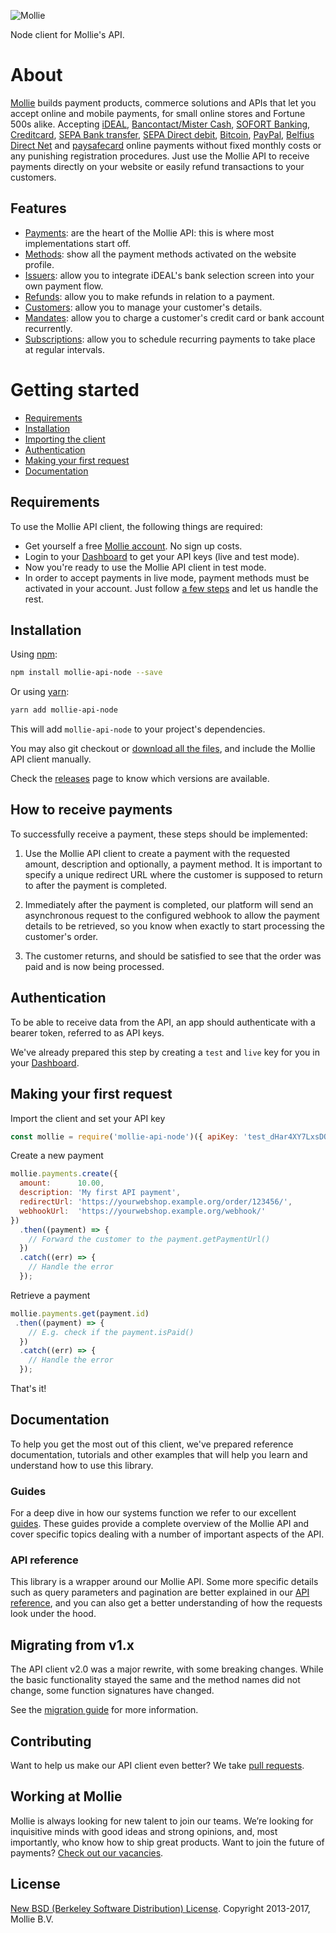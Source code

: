 ![Mollie](https://www.mollie.nl/files/Mollie-Logo-Style-Small.png)

Node client for Mollie's API.

# About

[Mollie](https://www.mollie.com/) builds payment products, commerce solutions and APIs that let you accept online and mobile payments, for small online stores and Fortune 500s alike. Accepting [iDEAL](https://www.mollie.com/payments/ideal/), [Bancontact/Mister Cash](https://www.mollie.com/payments/bancontact), [SOFORT Banking](https://www.mollie.com/payments/sofort/), [Creditcard](https://www.mollie.com/payments/credit-card/), [SEPA Bank transfer](https://www.mollie.com/payments/bank-transfer), [SEPA Direct debit](https://www.mollie.com/payments/direct-debit/), [Bitcoin](https://www.mollie.com/payments/bitcoin/), [PayPal](https://www.mollie.com/payments/paypal/), [Belfius Direct Net](https://www.mollie.com/payments/belfius/) and [paysafecard](https://www.mollie.com/payments/paysafecard/) online payments without fixed monthly costs or any punishing registration procedures. Just use the Mollie API to receive payments directly on your website or easily refund transactions to your customers.

## Features

- [Payments](https://www.mollie.com/en/docs/reference/payments/create): are the heart of the Mollie API: this is where most implementations start off. 
- [Methods](https://www.mollie.com/en/docs/reference/methods/list): show all the payment methods activated on the website profile.
- [Issuers](https://www.mollie.com/en/docs/reference/issuers/list): allow you to integrate iDEAL's bank selection screen into your own payment flow.
- [Refunds](https://www.mollie.com/en/docs/reference/refunds/list-all): allow you to make refunds in relation to a payment.
- [Customers](https://www.mollie.com/en/docs/reference/customers/create): allow you to manage your customer's details.
- [Mandates](https://www.mollie.com/en/docs/reference/mandates/create): allow you to charge a customer's credit card or bank account recurrently.
- [Subscriptions](https://www.mollie.com/en/docs/reference/subscriptions/create): allow you to schedule recurring payments to take place at regular intervals.

# Getting started

- [Requirements](#requirements)
- [Installation](#installation)
- [Importing the client](#importing-the-client)
- [Authentication](#authentication)
- [Making your first request](#making-your-first-request)
- [Documentation](#documentation)

## Requirements

To use the Mollie API client, the following things are required:

+ Get yourself a free [Mollie account](https://www.mollie.com/dashboard/signup). No sign up costs.
+ Login to your [Dashboard](https://www.mollie.com/dashboard) to get your API keys (live and test mode).
+ Now you're ready to use the Mollie API client in test mode.
+ In order to accept payments in live mode, payment methods must be activated in your account. Just follow [a few steps](https://www.mollie.com/dashboard/?modal=onboarding) and let us handle the rest.

## Installation

Using [npm](https://npmjs.org/):

```sh
npm install mollie-api-node --save
```

Or using [yarn](https://yarnpkg.com/):
    
```sh
yarn add mollie-api-node
```

This will add `mollie-api-node` to your project's dependencies.

You may also git checkout or [download all the files](https://github.com/mollie/mollie-api-node/archive/master.zip), and include the Mollie API client manually.

Check the [releases](https://github.com/mollie/mollie-api-node/releases) page to know which versions are available.

## How to receive payments

To successfully receive a payment, these steps should be implemented:

1. Use the Mollie API client to create a payment with the requested amount, description and optionally, a payment method. It is important to specify a unique redirect URL where the customer is supposed to return to after the payment is completed.

2. Immediately after the payment is completed, our platform will send an asynchronous request to the configured webhook to allow the payment details to be retrieved, so you know when exactly to start processing the customer's order.

3. The customer returns, and should be satisfied to see that the order was paid and is now being processed.

## Authentication

To be able to receive data from the API, an app should authenticate with a bearer token, referred to as API keys.

We've already prepared this step by creating a `test` and `live` key for you in your [Dashboard](https://www.mollie.com/dashboard/).

## Making your first request

Import the client and set your API key

```javascript
const mollie = require('mollie-api-node')({ apiKey: 'test_dHar4XY7LxsDOtmnkVtjNVWXLSlXsM' });
```

Create a new payment

```javascript
mollie.payments.create({
  amount:      10.00,
  description: 'My first API payment',
  redirectUrl: 'https://yourwebshop.example.org/order/123456/',
  webhookUrl:  'https://yourwebshop.example.org/webhook/'
})
  .then((payment) => {
    // Forward the customer to the payment.getPaymentUrl()
  })
  .catch((err) => {
    // Handle the error
  });
```

Retrieve a payment

```javascript
mollie.payments.get(payment.id)
 .then((payment) => {
    // E.g. check if the payment.isPaid()
  })
  .catch((err) => {
    // Handle the error
  });
```

That's it!

## Documentation

To help you get the most out of this client, we've prepared reference documentation, tutorials and other examples that will help you learn and understand how to use this library.

### Guides

For a deep dive in how our systems function we refer to our excellent [guides](https://www.mollie.com/en/docs/overview). These guides provide a complete overview of the Mollie API and cover specific topics dealing with a number of important aspects of the API.

### API reference

This library is a wrapper around our Mollie API. Some more specific details such as query parameters and pagination are better explained in our [API reference](https://www.mollie.com/en/docs/reference), and you can also get a better understanding of how the requests look under the hood.

## Migrating from v1.x

The API client v2.0 was a major rewrite, with some breaking changes. While the basic functionality stayed the same and the method names did not change, some function signatures have changed.
 
See the [migration guide](MIGRATION.md) for more information.

## Contributing

Want to help us make our API client even better? We take [pull requests](https://github.com/mollie/mollie-api-node/pulls).

## Working at Mollie

Mollie is always looking for new talent to join our teams. We’re looking for inquisitive minds with good ideas and strong opinions, and, most importantly, who know how to ship great products. Want to join the future of payments? [Check out our vacancies](https://mollie.homerun.co/).

## License

[New BSD (Berkeley Software Distribution) License](https://opensource.org/licenses/BSD-3-Clause).
Copyright 2013-2017, Mollie B.V.
